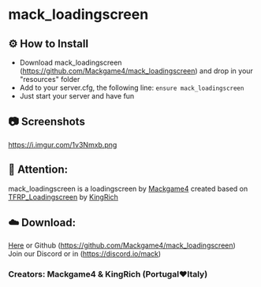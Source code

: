 # mack_loadingscreen

## ⚙️ How to Install  
- Download mack_loadingscreen (https://github.com/Mackgame4/mack_loadingscreen) and drop in your "resources" folder  
- Add to your server.cfg, the following line: ```ensure mack_loadingscreen```  
- Just start your server and have fun  

## 📷 Screenshots  
https://i.imgur.com/1v3Nmxb.png

## 🔖 Attention:  
mack_loadingscreen is a loadingscreen by [Mackgame4](https://github.com/Mackgame4) created based on [TFRP_Loadingscreen](https://forum.cfx.re/t/release-tfrp-nopixel-loading-screen-modification-new-version-kingrich-importanthippo/202859) by [KingRich](https://github.com/KingRich-TLFRP/TFRP_loadingscreen)

## ☁️ Download:  
[Here](https://github.com/Mackgame4/mack_loadingscreen) or Github (https://github.com/Mackgame4/mack_loadingscreen)  
Join our Discord or in (https://discord.io/mack)  
### Creators: Mackgame4 & KingRich (Portugal❤️Italy)  
